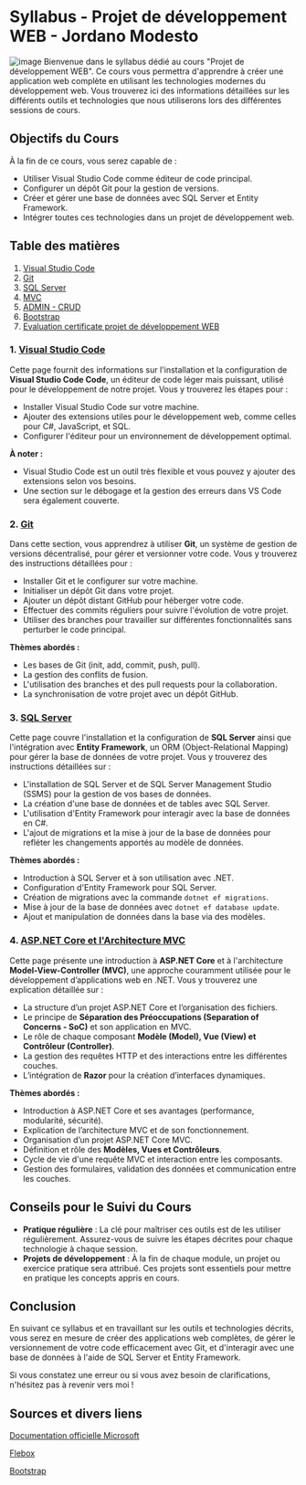 # Syllabus - Projet de développement WEB - Jordano Modesto
![image](https://github.com/user-attachments/assets/33594c07-f965-4db7-bc5b-01fbf43e7387)
Bienvenue dans le syllabus dédié au cours "Projet de développement WEB". Ce cours vous permettra d'apprendre à créer une application web complète en utilisant les technologies modernes du développement web. Vous trouverez ici des informations détaillées sur les différents outils et technologies que nous utiliserons lors des différentes sessions de cours.

## Objectifs du Cours

À la fin de ce cours, vous serez capable de :
- Utiliser Visual Studio Code comme éditeur de code principal.
- Configurer un dépôt Git pour la gestion de versions.
- Créer et gérer une base de données avec SQL Server et Entity Framework.
- Intégrer toutes ces technologies dans un projet de développement web.

## Table des matières

1. [Visual Studio Code](visualStudioCode.md)
2. [Git](git.md)
3. [SQL Server](sqlServer.md)
4. [MVC](MVC.md)
5. [ADMIN - CRUD](CRUD.md)
6. [Bootstrap](bootstrap.md)
7. [Evaluation certificate projet de développement WEB](examen.md)


### 1. [Visual Studio Code](visualStudioCode.md)
Cette page fournit des informations sur l'installation et la configuration de **Visual Studio Code Code**, un éditeur de code léger mais puissant, utilisé pour le développement de notre projet. Vous y trouverez les étapes pour :
- Installer Visual Studio Code sur votre machine.
- Ajouter des extensions utiles pour le développement web, comme celles pour C#, JavaScript, et SQL.
- Configurer l'éditeur pour un environnement de développement optimal.
  
**À noter :**
- Visual Studio Code est un outil très flexible et vous pouvez y ajouter des extensions selon vos besoins.
- Une section sur le débogage et la gestion des erreurs dans VS Code sera également couverte.

### 2. [Git](git.md)
Dans cette section, vous apprendrez à utiliser **Git**, un système de gestion de versions décentralisé, pour gérer et versionner votre code. Vous y trouverez des instructions détaillées pour :
- Installer Git et le configurer sur votre machine.
- Initialiser un dépôt Git dans votre projet.
- Ajouter un dépôt distant GitHub pour héberger votre code.
- Effectuer des commits réguliers pour suivre l'évolution de votre projet.
- Utiliser des branches pour travailler sur différentes fonctionnalités sans perturber le code principal.

**Thèmes abordés :**
- Les bases de Git (init, add, commit, push, pull).
- La gestion des conflits de fusion.
- L'utilisation des branches et des pull requests pour la collaboration.
- La synchronisation de votre projet avec un dépôt GitHub.

### 3. [SQL Server](sqlServer.md)
Cette page couvre l'installation et la configuration de **SQL Server** ainsi que l'intégration avec **Entity Framework**, un ORM (Object-Relational Mapping) pour gérer la base de données de votre projet. Vous y trouverez des instructions détaillées sur :
- L'installation de SQL Server et de SQL Server Management Studio (SSMS) pour la gestion de vos bases de données.
- La création d'une base de données et de tables avec SQL Server.
- L'utilisation d'Entity Framework pour interagir avec la base de données en C#.
- L'ajout de migrations et la mise à jour de la base de données pour refléter les changements apportés au modèle de données.

**Thèmes abordés :**
- Introduction à SQL Server et à son utilisation avec .NET.
- Configuration d'Entity Framework pour SQL Server.
- Création de migrations avec la commande `dotnet ef migrations`.
- Mise à jour de la base de données avec `dotnet ef database update`.
- Ajout et manipulation de données dans la base via des modèles.

### 4. [ASP.NET Core et l'Architecture MVC](MVC.md)
Cette page présente une introduction à **ASP.NET Core** et à l'architecture **Model-View-Controller (MVC)**, une approche couramment utilisée pour le développement d’applications web en .NET. Vous y trouverez une explication détaillée sur :
- La structure d’un projet ASP.NET Core et l’organisation des fichiers.
- Le principe de **Séparation des Préoccupations (Separation of Concerns - SoC)** et son application en MVC.
- Le rôle de chaque composant **Modèle (Model), Vue (View) et Contrôleur (Controller)**.
- La gestion des requêtes HTTP et des interactions entre les différentes couches.
- L’intégration de **Razor** pour la création d’interfaces dynamiques.

**Thèmes abordés :**
- Introduction à ASP.NET Core et ses avantages (performance, modularité, sécurité).
- Explication de l’architecture MVC et de son fonctionnement.
- Organisation d’un projet ASP.NET Core MVC.
- Définition et rôle des **Modèles, Vues et Contrôleurs**.
- Cycle de vie d'une requête MVC et interaction entre les composants.
- Gestion des formulaires, validation des données et communication entre les couches.

## Conseils pour le Suivi du Cours

- **Pratique régulière** : La clé pour maîtriser ces outils est de les utiliser régulièrement. Assurez-vous de suivre les étapes décrites pour chaque technologie à chaque session.
- **Projets de développement** : À la fin de chaque module, un projet ou exercice pratique sera attribué. Ces projets sont essentiels pour mettre en pratique les concepts appris en cours.

## Conclusion

En suivant ce syllabus et en travaillant sur les outils et technologies décrits, vous serez en mesure de créer des applications web complètes, de gérer le versionnement de votre code efficacement avec Git, et d'interagir avec une base de données à l'aide de SQL Server et Entity Framework.

Si vous constatez une erreur ou si vous avez besoin de clarifications, n'hésitez pas à revenir vers moi !

## Sources et divers liens

[Documentation officielle Microsoft](https://learn.microsoft.com/fr-fr/aspnet/core/introduction-to-aspnet-core?view=aspnetcore-9.0)

[Flebox](https://flexboxfroggy.com/#fr)

[Bootstrap](https://getbootstrap.com/)
